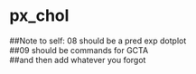 # px_chol

##Note to self: 08 should be a pred exp dotplot  
##09 should be commands for GCTA  
##and then add whatever you forgot  
